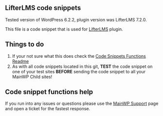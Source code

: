 ## LifterLMS code snippets

Tested version of WordPress 6.2.2, plugin version was LifterLMS 7.2.0.

This file is a code snippet that is used for [LifterLMS](https://wordpress.org/plugins/lifterlms/) plugin. 

## Things to do

1. If your not sure what this does check the [Code Snippets Functions Readme](https://github.com/mainwp/Code-Snippets-Functions/blob/master/README.md)
2. As with all code snippets located in this git, **TEST** the code snippet on one of your test sites **BEFORE** sending the code snippet to all your MainWP Child sites!

## Code snippet functions help

If you run into any issues or questions please use the [MainWP Support](https://mainwp.com/support/) page and open a ticket for the fastest response.
